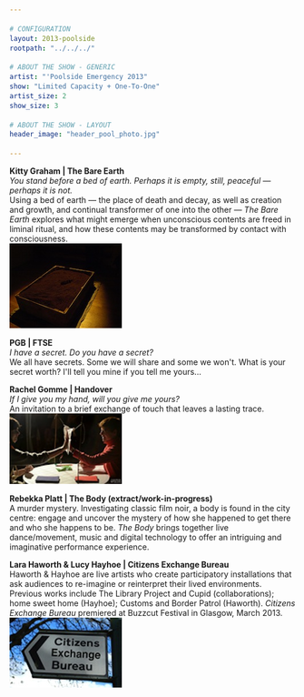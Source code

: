 ```yaml
---

# CONFIGURATION
layout: 2013-poolside
rootpath: "../../../"

# ABOUT THE SHOW - GENERIC
artist: "'Poolside Emergency 2013"
show: "Limited Capacity + One-To-One"
artist_size: 2
show_size: 3

# ABOUT THE SHOW - LAYOUT
header_image: "header_pool_photo.jpg"

---
```

**Kitty Graham | The Bare Earth**        
*You stand before a bed of earth. Perhaps it is empty, still, peaceful — perhaps it is not.*        
Using a bed of earth — the place of death and decay, as well as creation and growth, and continual transformer of one into the other — *The Bare Earth* explores what might emerge when unconscious contents are freed in liminal ritual, and how these contents may be transformed by contact with consciousness.        
![Kitty Graham](kitty_graham.jpg)    
        
**PGB | FTSE**    
*I have a secret. Do you have a secret?*        
We all have secrets. Some we will share and some we won't. What is your secret worth? I'll tell you mine if you tell me yours...    
        
**Rachel Gomme | Handover**    
*If I give you my hand, will you give me yours?*        
An invitation to a brief exchange of touch that leaves a lasting trace.     
![Rachel Gomme](rachel_gomme_handover_latitude.jpg)    
     
**Rebekka Platt | The Body (extract/work-in-progress)**    
A murder mystery. Investigating classic film noir, a body is found in the city centre: engage and uncover the mystery of how she happened to get there and who she happens to be. *The Body* brings together live dance/movement, music and digital technology to offer an intriguing and imaginative performance experience.    
        
**Lara Haworth & Lucy Hayhoe | Citizens Exchange Bureau**    
Haworth & Hayhoe are live artists who create participatory installations that ask audiences to re-imagine or reinterpret their lived environments. Previous works include The Library Project and Cupid (collaborations); home sweet home (Hayhoe); Customs and Border Patrol (Haworth). *Citizens Exchange Bureau* premiered at Buzzcut Festival in Glasgow, March 2013.    
![Citizens Exchange Bureau](citizensexchangebureau.jpg)    
